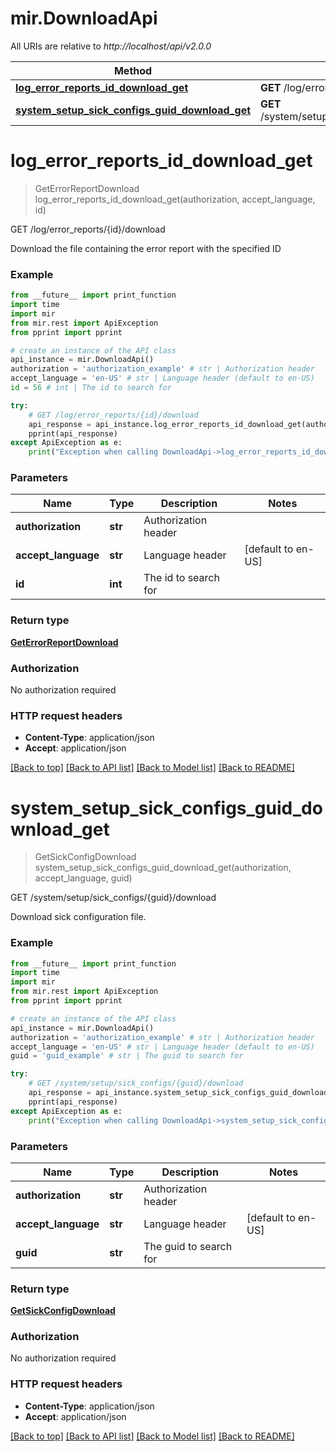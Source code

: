 # mir.DownloadApi

All URIs are relative to *http://localhost/api/v2.0.0*

Method | HTTP request | Description
------------- | ------------- | -------------
[**log_error_reports_id_download_get**](DownloadApi.md#log_error_reports_id_download_get) | **GET** /log/error_reports/{id}/download | GET /log/error_reports/{id}/download
[**system_setup_sick_configs_guid_download_get**](DownloadApi.md#system_setup_sick_configs_guid_download_get) | **GET** /system/setup/sick_configs/{guid}/download | GET /system/setup/sick_configs/{guid}/download


# **log_error_reports_id_download_get**
> GetErrorReportDownload log_error_reports_id_download_get(authorization, accept_language, id)

GET /log/error_reports/{id}/download

Download the file containing the error report with the specified ID

### Example
```python
from __future__ import print_function
import time
import mir
from mir.rest import ApiException
from pprint import pprint

# create an instance of the API class
api_instance = mir.DownloadApi()
authorization = 'authorization_example' # str | Authorization header
accept_language = 'en-US' # str | Language header (default to en-US)
id = 56 # int | The id to search for

try:
    # GET /log/error_reports/{id}/download
    api_response = api_instance.log_error_reports_id_download_get(authorization, accept_language, id)
    pprint(api_response)
except ApiException as e:
    print("Exception when calling DownloadApi->log_error_reports_id_download_get: %s\n" % e)
```

### Parameters

Name | Type | Description  | Notes
------------- | ------------- | ------------- | -------------
 **authorization** | **str**| Authorization header | 
 **accept_language** | **str**| Language header | [default to en-US]
 **id** | **int**| The id to search for | 

### Return type

[**GetErrorReportDownload**](GetErrorReportDownload.md)

### Authorization

No authorization required

### HTTP request headers

 - **Content-Type**: application/json
 - **Accept**: application/json

[[Back to top]](#) [[Back to API list]](../README.md#documentation-for-api-endpoints) [[Back to Model list]](../README.md#documentation-for-models) [[Back to README]](../README.md)

# **system_setup_sick_configs_guid_download_get**
> GetSickConfigDownload system_setup_sick_configs_guid_download_get(authorization, accept_language, guid)

GET /system/setup/sick_configs/{guid}/download

Download sick configuration file.

### Example
```python
from __future__ import print_function
import time
import mir
from mir.rest import ApiException
from pprint import pprint

# create an instance of the API class
api_instance = mir.DownloadApi()
authorization = 'authorization_example' # str | Authorization header
accept_language = 'en-US' # str | Language header (default to en-US)
guid = 'guid_example' # str | The guid to search for

try:
    # GET /system/setup/sick_configs/{guid}/download
    api_response = api_instance.system_setup_sick_configs_guid_download_get(authorization, accept_language, guid)
    pprint(api_response)
except ApiException as e:
    print("Exception when calling DownloadApi->system_setup_sick_configs_guid_download_get: %s\n" % e)
```

### Parameters

Name | Type | Description  | Notes
------------- | ------------- | ------------- | -------------
 **authorization** | **str**| Authorization header | 
 **accept_language** | **str**| Language header | [default to en-US]
 **guid** | **str**| The guid to search for | 

### Return type

[**GetSickConfigDownload**](GetSickConfigDownload.md)

### Authorization

No authorization required

### HTTP request headers

 - **Content-Type**: application/json
 - **Accept**: application/json

[[Back to top]](#) [[Back to API list]](../README.md#documentation-for-api-endpoints) [[Back to Model list]](../README.md#documentation-for-models) [[Back to README]](../README.md)

